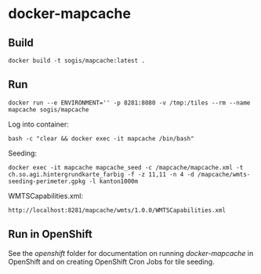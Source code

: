 # docker-mapcache

## Build 

```
docker build -t sogis/mapcache:latest .
```

## Run
```
docker run --e ENVIRONMENT='' -p 8281:8080 -v /tmp:/tiles --rm --name mapcache sogis/mapcache
```

Log into container:
```
bash -c "clear && docker exec -it mapcache /bin/bash"
```

Seeding:
```
docker exec -it mapcache mapcache_seed -c /mapcache/mapcache.xml -t ch.so.agi.hintergrundkarte_farbig -f -z 11,11 -n 4 -d /mapcache/wmts-seeding-perimeter.gpkg -l kanton1000m
```

WMTSCapabilities.xml:
```
http://localhost:8281/mapcache/wmts/1.0.0/WMTSCapabilities.xml
```

## Run in OpenShift

See the *openshift* folder for documentation on running *docker-mapcache* in OpenShift and on creating OpenShift Cron Jobs for tile seeding.
